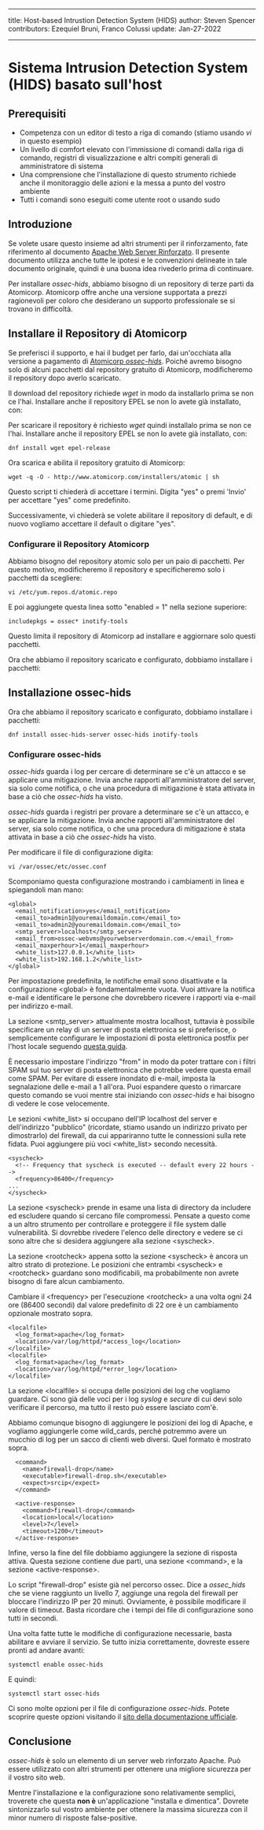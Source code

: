 - - -
title: Host-based Intrustion Detection System (HIDS) author: Steven Spencer contributors: Ezequiel Bruni, Franco Colussi update: Jan-27-2022
- - -

# Sistema Intrusion Detection System (HIDS) basato sull'host

## Prerequisiti

* Competenza con un editor di testo a riga di comando (stiamo usando _vi_ in questo esempio)
* Un livello di comfort elevato con l'immissione di comandi dalla riga di comando, registri di visualizzazione e altri compiti generali di amministratore di sistema
* Una comprensione che l'installazione di questo strumento richiede anche il monitoraggio delle azioni e la messa a punto del vostro ambiente
* Tutti i comandi sono eseguiti come utente root o usando sudo

## Introduzione

Se volete usare questo insieme ad altri strumenti per il rinforzamento, fate riferimento al documento [Apache Web Server Rinforzato](index.md). Il presente documento utilizza anche tutte le ipotesi e le convenzioni delineate in tale documento originale, quindi è una buona idea rivederlo prima di continuare.

Per installare _ossec-hids_, abbiamo bisogno di un repository di terze parti da Atomicorp. Atomicorp offre anche una versione supportata a prezzi ragionevoli per coloro che desiderano un supporto professionale se si trovano in difficoltà.

## Installare il Repository di Atomicorp

Se preferisci il supporto, e hai il budget per farlo, dai un'occhiata alla versione a pagamento di [Atomicorp _ossec-hids_](https://atomicorp.com/atomic-enterprise-ossec/). Poiché avremo bisogno solo di alcuni pacchetti dal repository gratuito di Atomicorp, modificheremo il repository dopo averlo scaricato.

Il download del repository richiede _wget_ in modo da installarlo prima se non ce l'hai. Installare anche il repository EPEL se non lo avete già installato, con:

Per scaricare il repository è richiesto _wget_ quindi installalo prima se non ce l'hai. Installare anche il repository EPEL se non lo avete già installato, con:

`dnf install wget epel-release`

Ora scarica e abilita il repository gratuito di Atomicorp:

`wget -q -O - http://www.atomicorp.com/installers/atomic | sh`

Questo script ti chiederà di accettare i termini. Digita "yes" o premi 'Invio' per accettare "yes" come predefinito.

Successivamente, vi chiederà se volete abilitare il repository di default, e di nuovo vogliamo accettare il default o digitare "yes".

### Configurare il Repository Atomicorp

Abbiamo bisogno del repository atomic solo per un paio di pacchetti. Per questo motivo, modificheremo il repository e specificheremo solo i pacchetti da scegliere:

`vi /etc/yum.repos.d/atomic.repo`

E poi aggiungete questa linea sotto "enabled = 1" nella sezione superiore:

`includepkgs = ossec* inotify-tools`

Questo limita il repository di Atomicorp ad installare e aggiornare solo questi pacchetti.

Ora che abbiamo il repository scaricato e configurato, dobbiamo installare i pacchetti:

## Installazione ossec-hids

Ora che abbiamo il repository scaricato e configurato, dobbiamo installare i pacchetti:

`dnf install ossec-hids-server ossec-hids inotify-tools`

### Configurare ossec-hids

_ossec-hids_ guarda i log per cercare di determinare se c'è un attacco e se applicare una mitigazione. Invia anche rapporti all'amministratore del server, sia solo come notifica, o che una procedura di mitigazione è stata attivata in base a ciò che _ossec-hids_ ha visto.

_ossec-hids_ guarda i registri per provare a determinare se c'è un attacco, e se applicare la mitigazione. Invia anche rapporti all'amministratore del server, sia solo come notifica, o che una procedura di mitigazione è stata attivata in base a ciò che _ossec-hids_ ha visto.

Per modificare il file di configurazione digita:

`vi /var/ossec/etc/ossec.conf`

Scomponiamo questa configurazione mostrando i cambiamenti in linea e spiegandoli man mano:

```
<global>
  <email_notification>yes</email_notification>  
  <email_to>admin1@youremaildomain.com</email_to>
  <email_to>admin2@youremaildomain.com</email_to>
  <smtp_server>localhost</smtp_server>
  <email_from>ossec-webvms@yourwebserverdomain.com.</email_from>
  <email_maxperhour>1</email_maxperhour>
  <white_list>127.0.0.1</white_list>
  <white_list>192.168.1.2</white_list>
</global>
```

Per impostazione predefinita, le notifiche email sono disattivate e la configurazione &lt;global&gt; è fondamentalmente vuota. Vuoi attivare la notifica e-mail e identificare le persone che dovrebbero ricevere i rapporti via e-mail per indirizzo e-mail.

La sezione &lt;smtp_server&gt; attualmente mostra localhost, tuttavia è possibile specificare un relay di un server di posta elettronica se si preferisce, o semplicemente configurare le impostazioni di posta elettronica postfix per l'host locale seguendo [questa guida](../../email/postfix_reporting.md).

È necessario impostare l'indirizzo "from" in modo da poter trattare con i filtri SPAM sul tuo server di posta elettronica che potrebbe vedere questa email come SPAM. Per evitare di essere inondato di e-mail, imposta la segnalazione delle e-mail a 1 all'ora. Puoi espandere questo o rimarcare questo comando se vuoi mentre stai iniziando con _ossec-hids_ e hai bisogno di vedere le cose velocemente.

Le sezioni &lt;white_list&gt; si occupano dell'IP localhost del server e dell'indirizzo "pubblico" (ricordate, stiamo usando un indirizzo privato per dimostrarlo) del firewall, da cui appariranno tutte le connessioni sulla rete fidata. Puoi aggiungere più voci &lt;white_list&gt; secondo necessità.

```
<syscheck>
  <!-- Frequency that syscheck is executed -- default every 22 hours -->
  <frequency>86400</frequency>
...
</syscheck>
```

La sezione &lt;syscheck&gt; prende in esame una lista di directory da includere ed escludere quando si cercano file compromessi. Pensate a questo come a un altro strumento per controllare e proteggere il file system dalle vulnerabilità. Si dovrebbe rivedere l'elenco delle directory e vedere se ci sono altre che si desidera aggiungere alla sezione &lt;syscheck&gt;.

La sezione &lt;rootcheck&gt; appena sotto la sezione &lt;syscheck&gt; è ancora un altro strato di protezione. Le posizioni che entrambi &lt;syscheck&gt; e &lt;rootcheck&gt; guardano sono modificabili, ma probabilmente non avrete bisogno di fare alcun cambiamento.

Cambiare il &lt;frequency&gt; per l'esecuzione &lt;rootcheck&gt; a una volta ogni 24 ore (86400 secondi) dal valore predefinito di 22 ore è un cambiamento opzionale mostrato sopra.

```
<localfile>
  <log_format>apache</log_format>
  <location>/var/log/httpd/*access_log</location>
</localfile>
<localfile>
  <log_format>apache</log_format>
  <location>/var/log/httpd/*error_log</location>
</localfile>
```

La sezione &lt;localfile&gt; si occupa delle posizioni dei log che vogliamo guardare. Ci sono già delle voci per i log _syslog_ e _secure_ di cui devi solo verificare il percorso, ma tutto il resto può essere lasciato com'è.

Abbiamo comunque bisogno di aggiungere le posizioni dei log di Apache, e vogliamo aggiungerle come wild_cards, perché potremmo avere un mucchio di log per un sacco di clienti web diversi. Quel formato è mostrato sopra.

```
  <command>
    <name>firewall-drop</name>
    <executable>firewall-drop.sh</executable>
    <expect>srcip</expect>
  </command>

  <active-response>
    <command>firewall-drop</command>
    <location>local</location>
    <level>7</level>
    <timeout>1200</timeout>
  </active-response>
```

Infine, verso la fine del file dobbiamo aggiungere la sezione di risposta attiva. Questa sezione contiene due parti, una sezione &lt;command&gt;, e la sezione &lt;active-response&gt;.

Lo script "firewall-drop" esiste già nel percorso ossec.  Dice a _ossec\_hids_ che se viene raggiunto un livello 7, aggiunge una regola del firewall per bloccare l'indirizzo IP per 20 minuti. Ovviamente, è possibile modificare il valore di timeout. Basta ricordare che i tempi dei file di configurazione sono tutti in secondi.

Una volta fatte tutte le modifiche di configurazione necessarie, basta abilitare e avviare il servizio. Se tutto inizia correttamente, dovreste essere pronti ad andare avanti:

`systemctl enable ossec-hids`

E quindi:

`systemctl start ossec-hids`

Ci sono molte opzioni per il file di configurazione _ossec-hids_. Potete scoprire queste opzioni visitando il [sito della documentazione ufficiale](https://www.ossec.net/docs/).

## Conclusione

_ossec-hids_ è solo un elemento di un server web rinforzato Apache. Può essere utilizzato con altri strumenti per ottenere una migliore sicurezza per il vostro sito web.

Mentre l'installazione e la configurazione sono relativamente semplici, troverete che questa **non è** un'applicazione "installa e dimentica". Dovrete sintonizzarlo sul vostro ambiente per ottenere la massima sicurezza con il minor numero di risposte false-positive.
